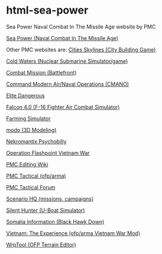 # html-sea-power

Sea Power Naval Combat In The Missile Age website by PMC

[Sea Power (Naval Combat In The Missile Age)](https://sea-power.pmctactical.org)

Other PMC websites are:
[Cities Skylines (City Building Game)](https://cities-skylines.pmctactical.org)

[Cold Waters (Nuclear Submarine Simulator/game)](https://cold-waters.pmctactical.org)

[Combat Mission (Battlefront)](https://combat-mission.pmctactical.org)

[Command Modern Air/Naval Operations (CMANO)](https://cmano.pmctactical.org)

[Elite Dangerous](https://www.elitedangerous.net)

[Falcon 4.0 (F-16 Fighter Air Combat Simulator)](https://www.falcon4.org)

[Farming Simulator](https://www.farming-simulator.org)

[modo (3D Modeling)](https://modo.pmctactical.org)

[Nekromantix Psychobilly](https://www.nekromantix.com)

[Operation Flashpoint Vietnam War](https://www.ofpnam.com)

[PMC Editing Wiki](https://pmc.editing.wiki)

[PMC Tactical (ofp/arma)](https://www.pmctactical.org)

[PMC Tactical Forum](https://www.pmctactical.org/forum/)

[Scenario HQ (missions, campaigns)](https://www.scenariohq.com)

[Silent Hunter (U-Boat Simulator)](https://www.silenthunter.info)

[Somalia Information (Black Hawk Down)](https://somalia.pmctactical.org)

[Vietnam: The Experience (ofp/arma Vietnam War Mod)](https://www.vtemod.com)

[WrpTool (OFP Terrain Editor)](https://www.wrptool.com)
